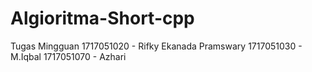 # Algioritma-Short-cpp
Tugas Mingguan
1717051020 - Rifky Ekanada Pramswary
1717051030 - M.Iqbal
1717051070 - Azhari
